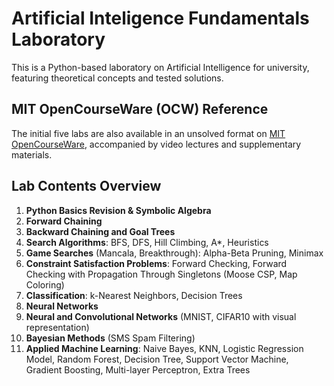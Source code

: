 # Artificial Inteligence Fundamentals Laboratory
This is a Python-based laboratory on Artificial Intelligence for university, featuring theoretical concepts and tested solutions.

## MIT OpenCourseWare (OCW) Reference

The initial five labs are also available in an unsolved format on [MIT OpenCourseWare](https://ocw.mit.edu/courses/6-034-artificial-intelligence-fall-2010/pages/assignments/), accompanied by video lectures and supplementary materials.

## Lab Contents Overview

1. **Python Basics Revision & Symbolic Algebra**
2. **Forward Chaining**
3. **Backward Chaining and Goal Trees**
4. **Search Algorithms**: BFS, DFS, Hill Climbing, A*, Heuristics
5. **Game Searches** (Mancala, Breakthrough): Alpha-Beta Pruning, Minimax
6. **Constraint Satisfaction Problems**: Forward Checking, Forward Checking with Propagation Through Singletons (Moose CSP, Map Coloring)
7. **Classification**: k-Nearest Neighbors, Decision Trees
8. **Neural Networks**
9. **Neural and Convolutional Networks** (MNIST, CIFAR10 with visual representation)
10. **Bayesian Methods** (SMS Spam Filtering)
11. **Applied Machine Learning**: Naive Bayes, KNN, Logistic Regression Model, Random Forest, Decision Tree, Support Vector Machine, Gradient Boosting, Multi-layer Perceptron, Extra Trees
